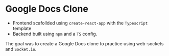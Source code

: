 # Google Docs Clone

- Frontend scafollded using `create-react-app` with the `Typescript` template
- Backend built using `npm` and a `TS` config.

The goal was to create a Google Docs clone to practice using web-sockets and `Socket.io`.
